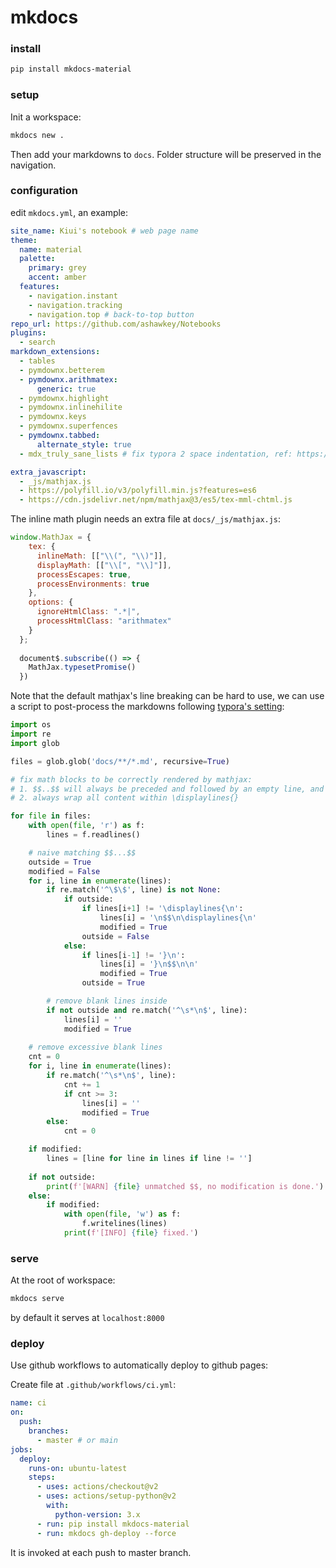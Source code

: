 # mkdocs

### install

```bash
pip install mkdocs-material
```


### setup

Init a workspace:

```bash
mkdocs new .
```

Then add your markdowns to `docs`. Folder structure will be preserved in the navigation.


### configuration

edit `mkdocs.yml`, an example:

```yaml
site_name: Kiui's notebook # web page name
theme:
  name: material
  palette:
    primary: grey
    accent: amber
  features:
    - navigation.instant
    - navigation.tracking
    - navigation.top # back-to-top button
repo_url: https://github.com/ashawkey/Notebooks
plugins:
  - search
markdown_extensions:
  - tables  
  - pymdownx.betterem
  - pymdownx.arithmatex:
      generic: true  
  - pymdownx.highlight
  - pymdownx.inlinehilite
  - pymdownx.keys
  - pymdownx.superfences  
  - pymdownx.tabbed:
      alternate_style: true 
  - mdx_truly_sane_lists # fix typora 2 space indentation, ref: https://github.com/mkdocs/mkdocs/issues/545

extra_javascript:
  - _js/mathjax.js
  - https://polyfill.io/v3/polyfill.min.js?features=es6
  - https://cdn.jsdelivr.net/npm/mathjax@3/es5/tex-mml-chtml.js      
```

The inline math plugin needs an extra file at `docs/_js/mathjax.js`:

```js
window.MathJax = {
    tex: {
      inlineMath: [["\\(", "\\)"]],
      displayMath: [["\\[", "\\]"]],
      processEscapes: true,
      processEnvironments: true
    },
    options: {
      ignoreHtmlClass: ".*|",
      processHtmlClass: "arithmatex"
    }
  };
  
  document$.subscribe(() => {
    MathJax.typesetPromise()
  })
```

Note that the default mathjax's line breaking can be hard to use, we can use a script to post-process the markdowns following [typora's setting](https://support.typora.io/Math/):
```python
import os
import re
import glob

files = glob.glob('docs/**/*.md', recursive=True)

# fix math blocks to be correctly rendered by mathjax:
# 1. $$..$$ will always be preceded and followed by an empty line, and there is no blank line inside.
# 2. always wrap all content within \displaylines{}

for file in files:
    with open(file, 'r') as f:
        lines = f.readlines()

    # naive matching $$...$$
    outside = True
    modified = False
    for i, line in enumerate(lines):
        if re.match('^\$\$', line) is not None:
            if outside:
                if lines[i+1] != '\displaylines{\n':
                    lines[i] = '\n$$\n\displaylines{\n'
                    modified = True
                outside = False
            else:
                if lines[i-1] != '}\n':
                    lines[i] = '}\n$$\n\n'
                    modified = True
                outside = True

        # remove blank lines inside
        if not outside and re.match('^\s*\n$', line):
            lines[i] = ''
            modified = True
            
    # remove excessive blank lines
    cnt = 0
    for i, line in enumerate(lines):
        if re.match('^\s*\n$', line):
            cnt += 1
            if cnt >= 3:
                lines[i] = ''
                modified = True
        else:
            cnt = 0

    if modified:
        lines = [line for line in lines if line != '']
    
    if not outside:
        print(f'[WARN] {file} unmatched $$, no modification is done.')
    else:
        if modified:
            with open(file, 'w') as f:
                f.writelines(lines)
            print(f'[INFO] {file} fixed.')
```


### serve

At the root of workspace:

```bash
mkdocs serve
```

by default it serves at `localhost:8000`


### deploy

Use github workflows to automatically deploy to github pages:

Create file at `.github/workflows/ci.yml`:

```yaml
name: ci 
on:
  push:
    branches: 
      - master # or main
jobs:
  deploy:
    runs-on: ubuntu-latest
    steps:
      - uses: actions/checkout@v2
      - uses: actions/setup-python@v2
        with:
          python-version: 3.x
      - run: pip install mkdocs-material
      - run: mkdocs gh-deploy --force
```

It is invoked at each push to master branch.